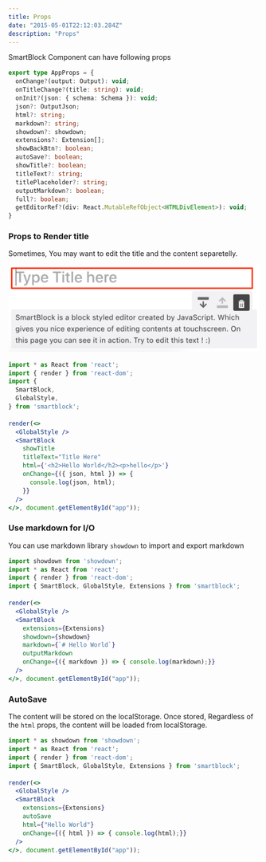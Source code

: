 ```yaml
---
title: Props
date: "2015-05-01T22:12:03.284Z"
description: "Props"
---
```


SmartBlock Component can have following props

```ts
export type AppProps = {
  onChange?(output: Output): void;
  onTitleChange?(title: string): void;
  onInit?(json: { schema: Schema }): void;
  json?: OutputJson;
  html?: string;
  markdown?: string;
  showdown?: showdown;
  extensions?: Extension[];
  showBackBtn?: boolean;
  autoSave?: boolean;
  showTitle?: boolean;
  titleText?: string;
  titlePlaceholder?: string;
  outputMarkdown?: boolean;
  full?: boolean;
  getEditorRef?(div: React.MutableRefObject<HTMLDivElement>): void;
}
```

### Props to Render title 

Sometimes, You may want to edit the title and the content separetelly.

![](./title.png)

```jsx
import * as React from 'react';
import { render } from 'react-dom';
import { 
  SmartBlock, 
  GlobalStyle, 
} from 'smartblock';

render(<>
  <GlobalStyle />
  <SmartBlock 
    showTitle
    titleText="Title Here"
    html={'<h2>Hello World</h2><p>hello</p>'}
    onChange={({ json, html }) => { 
      console.log(json, html);
    }}  
  />
</>, document.getElementById("app"));
```

### Use markdown for I/O

You can use markdown library `showdown` to import and export markdown

```jsx
import showdown from 'showdown';
import * as React from 'react';
import { render } from 'react-dom';
import { SmartBlock, GlobalStyle, Extensions } from 'smartblock';

render(<>
  <GlobalStyle />
  <SmartBlock 
    extensions={Extensions}
    showdown={showdown}
    markdown={`# Hello World`}
    outputMarkdown
    onChange={({ markdown }) => { console.log(markdown);}}  
  />
</>, document.getElementById("app"));
```


### AutoSave

The content will be stored on the localStorage.
Once stored, Regardless of the `html` props, the content will be loaded from localStorage.

```jsx
import * as showdown from 'showdown';
import * as React from 'react';
import { render } from 'react-dom';
import { SmartBlock, GlobalStyle, Extensions } from 'smartblock';

render(<>
  <GlobalStyle />
  <SmartBlock 
    extensions={Extensions}
    autoSave
    html={"Hello World"}
    onChange={({ html }) => { console.log(html);}}  
  />
</>, document.getElementById("app"));
```